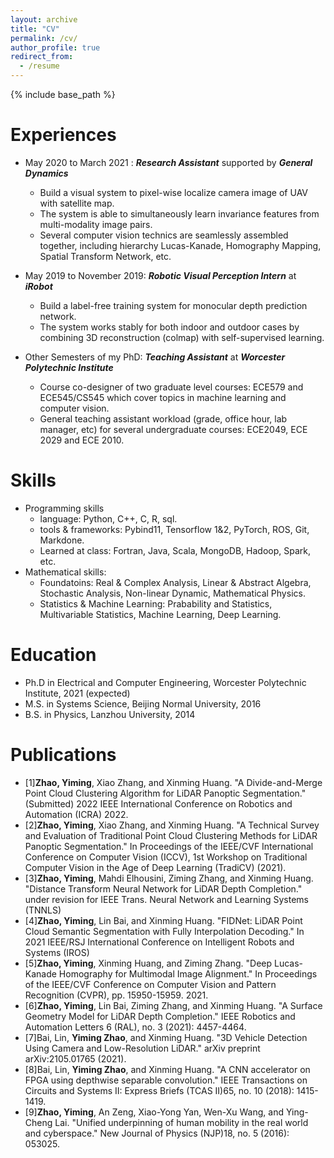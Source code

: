 ```yaml
---
layout: archive
title: "CV"
permalink: /cv/
author_profile: true
redirect_from:
  - /resume
---
```


{% include base_path %}


Experiences
======
* May 2020 to March 2021 : ***Research Assistant*** supported by ***General Dynamics***
  * Build a visual system to pixel-wise localize camera image of UAV with satellite map.
  * The system is able to simultaneously learn invariance features from multi-modality image pairs.
  * Several computer vision technics are seamlessly assembled together, including hierarchy Lucas-Kanade, Homography Mapping, Spatial Transform Network, etc.  


* May 2019 to November 2019: ***Robotic Visual Perception Intern*** at ***iRobot*** 
  * Build a label-free training system for monocular depth prediction network.
  * The system works stably for both indoor and outdoor cases by combining 3D reconstruction (colmap) with self-supervised learning.


* Other Semesters of my PhD: ***Teaching Assistant*** at ***Worcester Polytechnic Institute*** 
  * Course co-designer of two graduate level courses: ECE579 and ECE545/CS545 which cover topics in machine learning and computer vision.
  * General teaching assistant workload (grade, office hour, lab manager, etc) for several undergraduate courses: ECE2049, ECE 2029 and ECE 2010.
  


Skills
======
* Programming skills
  * language: Python, C++, C, R, sql.
  * tools & frameworks: Pybind11, Tensorflow 1&2, PyTorch, ROS, Git, Markdone.
  * Learned at class: Fortran, Java, Scala, MongoDB, Hadoop, Spark, etc. 
* Mathematical skills:
  * Foundatoins: Real & Complex Analysis, Linear & Abstract Algebra, Stochastic Analysis, Non-linear Dynamic, Mathematical Physics.
  * Statistics & Machine Learning: Prabability and Statistics, Multivariable Statistics, Machine Learning, Deep Learning. 
  
  
  
Education
======
* Ph.D in Electrical and Computer Engineering, Worcester Polytechnic Institute, 2021 (expected)
* M.S. in Systems Science, Beijing Normal University, 2016
* B.S. in Physics, Lanzhou University, 2014


Publications
======
   * [1]**Zhao, Yiming**, Xiao Zhang, and Xinming Huang. "A Divide-and-Merge Point Cloud Clustering Algorithm for LiDAR Panoptic Segmentation." (Submitted) 2022 IEEE International Conference on Robotics and Automation (ICRA) 2022. 
   * [2]**Zhao, Yiming**, Xiao Zhang, and Xinming Huang. "A Technical Survey and Evaluation of Traditional Point Cloud Clustering Methods for LiDAR Panoptic Segmentation." In Proceedings of the IEEE/CVF International Conference on Computer Vision (ICCV), 1st Workshop on Traditional Computer Vision in the Age of Deep Learning (TradiCV) (2021).
  * [3]**Zhao, Yiming**, Mahdi Elhousini, Ziming Zhang, and Xinming Huang. "Distance Transform Neural Network for LiDAR Depth Completion." under revision for IEEE Trans. Neural Network and Learning Systems (TNNLS)
  * [4]**Zhao, Yiming**, Lin Bai, and Xinming Huang. "FIDNet: LiDAR Point Cloud Semantic Segmentation with Fully Interpolation Decoding." In 2021 IEEE/RSJ International Conference on Intelligent Robots and Systems (IROS)
  * [5]**Zhao, Yiming**, Xinming Huang, and Ziming Zhang. "Deep Lucas-Kanade Homography for Multimodal Image Alignment." In Proceedings of the IEEE/CVF Conference on Computer Vision and Pattern Recognition (CVPR), pp. 15950-15959. 2021.
  * [6]**Zhao, Yiming**, Lin Bai, Ziming Zhang, and Xinming Huang. "A Surface Geometry Model for LiDAR Depth Completion." IEEE Robotics and Automation Letters 6 (RAL), no. 3 (2021): 4457-4464.
  * [7]Bai, Lin, **Yiming Zhao**, and Xinming Huang. "3D Vehicle Detection Using Camera and Low-Resolution LiDAR." arXiv preprint arXiv:2105.01765 (2021).
  * [8]Bai, Lin, **Yiming Zhao**, and Xinming Huang. "A CNN accelerator on FPGA using depthwise separable convolution." IEEE Transactions on Circuits and Systems II: Express Briefs (TCAS II)65, no. 10 (2018): 1415-1419.
  * [9]**Zhao, Yiming**, An Zeng, Xiao-Yong Yan, Wen-Xu Wang, and Ying-Cheng Lai. "Unified underpinning of human mobility in the real world and cyberspace." New Journal of Physics (NJP)18, no. 5 (2016): 053025.

  
